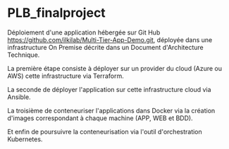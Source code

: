 # PLB_finalproject

Déploiement d'une application hébergée sur Git Hub https://github.com/ilkilab/Multi-Tier-App-Demo.git, déployée dans une infrastructure On Premise décrite dans un Document d'Architecture Technique.

La première étape consiste à déployer sur un provider du cloud (Azure ou AWS) cette infrastructure via Terraform. 

La seconde de déployer l'application sur cette infrastructure cloud via Ansible.

La troisième de conteneuriser l'applications dans Docker via la création d'images correspondant à chaque machine (APP, WEB et BDD).

Et enfin de poursuivre la conteneurisation via l'outil d'orchestration Kubernetes.
